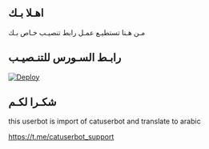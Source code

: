 ## اهـلا بـك
مـن هـنا تستطيـع عمـل رابط تنصيـب خـاص بـك

## رابـط السـورس للتنـصيـب

[![Deploy](https://www.herokucdn.com/deploy/button.svg)](https://heroku.com/deploy?template=https://github.com/mlevvF/jmthon)

## شكـرا لكـم 


this userbot is import of catuserbot and translate to arabic

https://t.me/catuserbot_support
